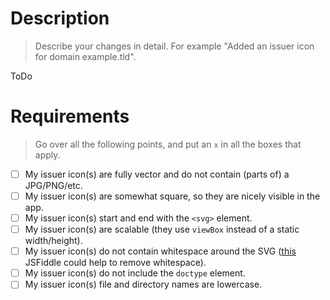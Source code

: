 # Description

> Describe your changes in detail. For example "Added an issuer icon for domain example.tld".

ToDo

# Requirements

> Go over all the following points, and put an `x` in all the boxes that apply.

- [ ] My issuer icon(s) are fully vector and do not contain (parts of) a JPG/PNG/etc.
- [ ] My issuer icon(s) are somewhat square, so they are nicely visible in the app.
- [ ] My issuer icon(s) start and end with the `<svg>` element.
- [ ] My issuer icon(s) are scalable (they use `viewBox` instead of a static width/height).
- [ ] My issuer icon(s) do not contain whitespace around the SVG ([this](https://jsfiddle.net/u9x423ph/2/) JSFiddle could help to remove whitespace).
- [ ] My issuer icon(s) do not include the `doctype` element.
- [ ] My issuer icon(s) file and directory names are lowercase.
